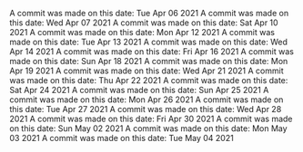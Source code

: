 A commit was made on this date: Tue Apr 06 2021
A commit was made on this date: Wed Apr 07 2021
A commit was made on this date: Sat Apr 10 2021
A commit was made on this date: Mon Apr 12 2021
A commit was made on this date: Tue Apr 13 2021
A commit was made on this date: Wed Apr 14 2021
A commit was made on this date: Fri Apr 16 2021
A commit was made on this date: Sun Apr 18 2021
A commit was made on this date: Mon Apr 19 2021
A commit was made on this date: Wed Apr 21 2021
A commit was made on this date: Thu Apr 22 2021
A commit was made on this date: Sat Apr 24 2021
A commit was made on this date: Sun Apr 25 2021
A commit was made on this date: Mon Apr 26 2021
A commit was made on this date: Tue Apr 27 2021
A commit was made on this date: Wed Apr 28 2021
A commit was made on this date: Fri Apr 30 2021
A commit was made on this date: Sun May 02 2021
A commit was made on this date: Mon May 03 2021
A commit was made on this date: Tue May 04 2021
